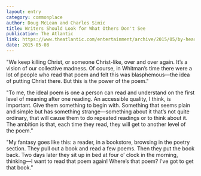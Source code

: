 ```yaml
---
layout: entry
category: commonplace
author: Doug McLean and Charles Simic
title: Writers Should Look for What Others Don't See
publication: The Atlantic
link: https://www.theatlantic.com/entertainment/archive/2015/05/by-heart-charles-simic/392519/
date: 2015-05-08
---
```


"We keep killing Christ, or someone Christ-like, over and over again. It’s a vision of our collective madness. Of course, in Whitman’s time there were a lot of people who read that poem and felt this was blasphemous—the idea of putting Christ there. But this is the power of the poem."

"To me, the ideal poem is one a person can read and understand on the first level of meaning after one reading. An accessible quality, I think, is important. Give them something to begin with. Something that seems plain and simple but has something strange—something about it that’s not quite ordinary, that will cause them to do repeated readings or to think about it. The ambition is that, each time they read, they will get to another level of the poem."

"My fantasy goes like this: a reader, in a bookstore, browsing in the poetry section. They pull out a book and read a few poems. Then they put the book back. Two days later they sit up in bed at four o’ clock in the morning, thinking—I want to read that poem again! Where’s that poem? I’ve got to get that book."
